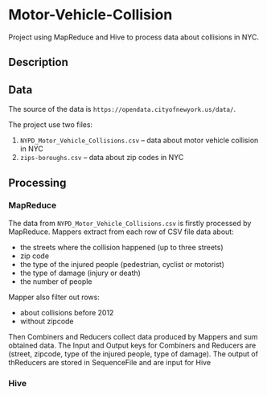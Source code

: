 # Motor-Vehicle-Collision
Project using MapReduce and Hive to process data about collisions in NYC.

## Description



## Data
The source of the data is `https://opendata.cityofnewyork.us/data/`.

The project use two files:
1. `NYPD_Motor_Vehicle_Collisions.csv` – data about motor vehicle collision in NYC
2. `zips-boroughs.csv` – data about zip codes in NYC

## Processing
### MapReduce
The data from `NYPD_Motor_Vehicle_Collisions.csv` is firstly processed by MapReduce.
Mappers extract from each row of CSV file data about:
- the streets where the collision happened (up to three streets)
- zip code
- the type of the injured people (pedestrian, cyclist or motorist)
- the type of damage (injury or death)
- the number of people

Mapper also filter out rows:
- about collisions before 2012
- without zipcode

Then Combiners and Reducers collect data produced by Mappers and sum obtained data.
The Input and Output keys for Combiners and Reducers are (street, zipcode, type of the injured people, type of damage).
The output of thReducers are stored in SequenceFile and are input for Hive

### Hive